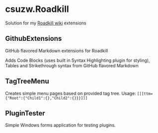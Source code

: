 # csuzw.Roadkill

Solution for my [Roadkill wiki](http://www.roadkillwiki.net/) extensions

## GithubExtensions

GitHub flavored Markdown extensions for Roadkill

Adds Code Blocks (uses built in Syntax Highlighting plugin for styling), Tables and Strikethrough syntax from GitHub flavored Markdown

## TagTreeMenu

Creates simple menu pages based on provided tag tree.  Usage: `[[[ttm={"Root":{"Child1":{},"Child2":{}}}]]]`

## PluginTester

Simple Windows forms application for testing plugins.
